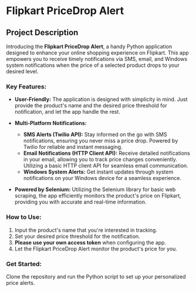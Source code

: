 # Flipkart PriceDrop Alert

## Project Description

Introducing the **Flipkart PriceDrop Alert**, a handy Python application designed to enhance your online shopping experience on Flipkart. This app empowers you to receive timely notifications via SMS, email, and Windows system notifications when the price of a selected product drops to your desired level.

### Key Features:

- **User-Friendly:** The application is designed with simplicity in mind. Just provide the product's name and the desired price threshold for notification, and let the app handle the rest.

- **Multi-Platform Notifications:**
  - **SMS Alerts (Twilio API):** Stay informed on the go with SMS notifications, ensuring you never miss a price drop. Powered by Twilio for reliable and instant messaging.
  - **Email Notifications (HTTP Client API):** Receive detailed notifications in your email, allowing you to track price changes conveniently. Utilizing a basic HTTP client API for seamless email communication.
  - **Windows System Alerts:** Get instant updates through system notifications on your Windows device for a seamless experience.

- **Powered by Selenium:** Utilizing the Selenium library for basic web scraping, the app efficiently monitors the product's price on Flipkart, providing you with accurate and real-time information.

### How to Use:

1. Input the product's name that you're interested in tracking.
2. Set your desired price threshold for the notification.
3. **Please use your own access token** when configuring the app.
4. Let the Flipkart PriceDrop Alert monitor the product's price for you.

### Get Started:

Clone the repository and run the Python script to set up your personalized price alerts.
